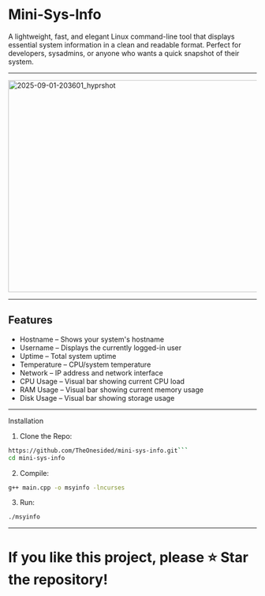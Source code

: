 # Mini-Sys-Info
A lightweight, fast, and elegant Linux command-line tool that displays essential system information in a clean and readable format. Perfect for developers, sysadmins, or anyone who wants a quick snapshot of their system.

---

<img width="979" height="429" alt="2025-09-01-203601_hyprshot" src="https://github.com/user-attachments/assets/e34888c3-98d9-47e5-a22a-c873485cc186" />

---
## Features
- Hostname – Shows your system's hostname
- Username – Displays the currently logged-in user
- Uptime – Total system uptime
- Temperature – CPU/system temperature
- Network – IP address and network interface
- CPU Usage – Visual bar showing current CPU load
- RAM Usage – Visual bar showing current memory usage
- Disk Usage – Visual bar showing storage usage
---
Installation
1. Clone the Repo:

```bash
https://github.com/TheOnesided/mini-sys-info.git```
cd mini-sys-info
```

2. Compile:

```bash
g++ main.cpp -o msyinfo -lncurses
```

3. Run:

```bash
./msyinfo
```

---

# If you like this project, please ⭐ Star the repository!
